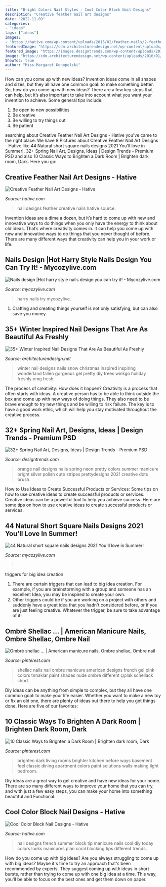 ```yaml
---
title: "Bright Colors Nail Styles - Cool Color Block Nail Designs"
description: "Creative feather nail art designs"
date: "2022-11-09"
categories:
- "ideas"
tags: ["ideas"]
images:
- "https://hative.com/wp-content/uploads/2015/02/feather-nails/2-feather-nail-art.jpg"
featuredImage: "https://cdn.architecturendesign.net/wp-content/uploads/2016/01/AD-Winter-Inspired-Nail-Designs-06.jpg"
featured_image: "https://images.designtrends.com/wp-content/uploads/2015/10/30130114/Spring-Nail-Designs39-643x1024.jpg"
image: "https://cdn.architecturendesign.net/wp-content/uploads/2016/01/AD-Winter-Inspired-Nail-Designs-06.jpg"
ShowToc: true
author: "Miss Margaret Konopelski"
---
```



How can you come up with new ideas?
Invention ideas come in all shapes and sizes, but they all have one common goal: to make something better. So, how do you come up with new ideas? There are a few key steps that can help, but it’s also important to take into account what you want your invention to achieve. Some general tips include: 
1. Be open to new possibilities 
2. Be creative 
3. Be willing to try things out 
4. Be patient 

	

		
searching about Creative Feather Nail Art Designs - Hative you've came to the right place. We have 8 Pictures about Creative Feather Nail Art Designs - Hative like 44 Natural short square nails designs 2021 You&#039;ll love in Summer!, 32+ Spring Nail Art, Designs, Ideas | Design Trends - Premium PSD and also 10 Classic Ways to Brighten a Dark Room | Brighten dark room, Dark. Here you go:
		
    
## Creative Feather Nail Art Designs - Hative

<img loading=lazy src="https://hative.com/wp-content/uploads/2015/02/feather-nails/2-feather-nail-art.jpg" onerror="this.onerror=null;this.src='https://tse3.mm.bing.net/th?id=OIP.Fm6mDq9YpW7xufBEvLP1yAHaHa&amp;pid=15.1';" alt="Creative Feather Nail Art Designs - Hative">

_Source: hative.com_

>nail designs feather creative nails hative source. 

	

Invention ideas are a dime a dozen, but it’s hard to come up with new and innovative ways to do things when you only have the energy to think about old ideas. That’s where creativity comes in. It can help you come up with new and innovative ways to do things that you never thought of before. There are many different ways that creativity can help you in your work or life.

    
## Nails Design |Hot Harry Style Nails Design You Can Try It! - Mycozylive.com

<img loading=lazy src="https://mycozylive.com/wp-content/uploads/2020/08/9-2.jpg" onerror="this.onerror=null;this.src='https://tse1.mm.bing.net/th?id=OIP.ezIwrNXorZylGhlTbJDOPgHaKe&amp;pid=15.1';" alt="Nails design |Hot harry style nails design you can try it! - Mycozylive.com">

_Source: mycozylive.com_

>harry nails try mycozylive. 

	

1. Crafting and creating things yourself is not only satisfying, but can also save you money.

    
## 35+ Winter Inspired Nail Designs That Are As Beautiful As Freshly

<img loading=lazy src="https://cdn.architecturendesign.net/wp-content/uploads/2016/01/AD-Winter-Inspired-Nail-Designs-06.jpg" onerror="this.onerror=null;this.src='https://tse4.mm.bing.net/th?id=OIP.k5CO11dpyGWrMqLkzXjO2AHaLE&amp;pid=15.1';" alt="35+ Winter Inspired Nail Designs That Are As Beautiful As Freshly">

_Source: architecturendesign.net_

>winter nail designs nails snow christmas inspired inspiring wonderland fallen gorgeous gel pretty diy trees winkgo holiday freshly omg fresh. 

	

The process of creativity: How does it happen?
Creativity is a process that often starts with ideas. A creative person has to be able to think outside the box and come up with new ways of doing things. They also need to be brave enough to try new things and be willing to risk failure. The key is to have a good work ethic, which will help you stay motivated throughout the creative process.

    
## 32+ Spring Nail Art, Designs, Ideas | Design Trends - Premium PSD

<img loading=lazy src="https://images.designtrends.com/wp-content/uploads/2015/10/30130114/Spring-Nail-Designs39-643x1024.jpg" onerror="this.onerror=null;this.src='https://tse3.mm.bing.net/th?id=OIP.LNn6BqzqCRMxDNspCHrw7AHaLy&amp;pid=15.1';" alt="32+ Spring Nail Art, Designs, Ideas | Design Trends - Premium PSD">

_Source: designtrends.com_

>orange nail designs nails spring neon pretty colors summer manicure bright silver polish cute stripes prettydesigns 2021 creative dots brush. 

	

How to Use Ideas to Create Successful Products or Services: Some tips on how to use creative ideas to create successful products or services.
Creative ideas can be a powerful tool to help you achieve success. Here are some tips on how to use creative ideas to create successful products or services.

    
## 44 Natural Short Square Nails Designs 2021 You&#039;ll Love In Summer!

<img loading=lazy src="https://mycozylive.com/wp-content/uploads/2021/04/10-14.jpg" onerror="this.onerror=null;this.src='https://tse3.mm.bing.net/th?id=OIP.oL2N7wbE0A7XTJWnuz4CiAHaLH&amp;pid=15.1';" alt="44 Natural short square nails designs 2021 You&#039;ll love in Summer!">

_Source: mycozylive.com_

>. 

	

triggers for big idea creation
1. There are certain triggers that can lead to big idea creation. For example, if you are brainstorming with a group and someone has an excellent Idea, you may be inspired to create your own. 
2. Other triggers could be if you are working on a project with others and suddenly have a great idea that you hadn't considered before, or if you are just feeling creative. Whatever the trigger, be sure to take advantage of it!

    
## Ombré Shellac … | American Manicure Nails, Ombre Shellac, Ombre Nail

<img loading=lazy src="https://i.pinimg.com/736x/3a/01/a6/3a01a669e2fd873c3d157561615e0cae--shellac-nails-ombre-shellac-nails-designs.jpg" onerror="this.onerror=null;this.src='https://tse3.mm.bing.net/th?id=OIP.H5vdkcy7GnCP7PDUKqdxCwHaJ3&amp;pid=15.1';" alt="Ombré shellac … | American manicure nails, Ombre shellac, Ombre nail">

_Source: pinterest.com_

>shellac nails nail ombre manicure american designs french gel pink colors tırnaklar paint shades nude ombré different çıplak schellack short. 

	

Diy ideas can be anything from simple to complex, but they all have one common goal: to make your life easier. Whether you want to make a new toy or fix an old one, there are plenty of ideas out there to help you get things done. Here are five of our favorites: 

    
## 10 Classic Ways To Brighten A Dark Room | Brighten Dark Room, Dark

<img loading=lazy src="https://i.pinimg.com/736x/ea/33/ce/ea33ce2df842250e51546400474528ca--make-a-dark-room-brighter-brighten-a-dark-room.jpg" onerror="this.onerror=null;this.src='https://tse1.mm.bing.net/th?id=OIP.ao8VUzftXBnXZF16warNHQHaLG&amp;pid=15.1';" alt="10 Classic Ways to Brighten a Dark Room | Brighten dark room, Dark">

_Source: pinterest.com_

>brighten dark living rooms brighter kitchen before ways basement feel classic dining apartment colors paint solutions walls making light bedroom. 

	

Diy ideas are a great way to get creative and have new ideas for your home. There are so many different ways to improve your home that you can try, and with just a few easy steps, you can make your home into something beautiful and Functional.

    
## Cool Color Block Nail Designs - Hative

<img loading=lazy src="https://hative.com/wp-content/uploads/2014/11/color-block-nail-designs/4-color-block-nail-designs.jpg" onerror="this.onerror=null;this.src='https://tse2.mm.bing.net/th?id=OIP.KWENX93F0jTHgFzxaj5jUQHaJ4&amp;pid=15.1';" alt="Cool Color Block Nail Designs - Hative">

_Source: hative.com_

>nail designs french summer block tip manicure nails cool diy today colors looks manicures plan coral blocking tips different trends. 

	

How do you come up with big ideas?
Are you always struggling to come up with big ideas? Maybe it's time to try an approach that's been recommended by experts. They suggest coming up with ideas in short bursts, rather than trying to come up with one big idea at a time. This way, you'll be able to focus on the best ones and get them down on paper.

